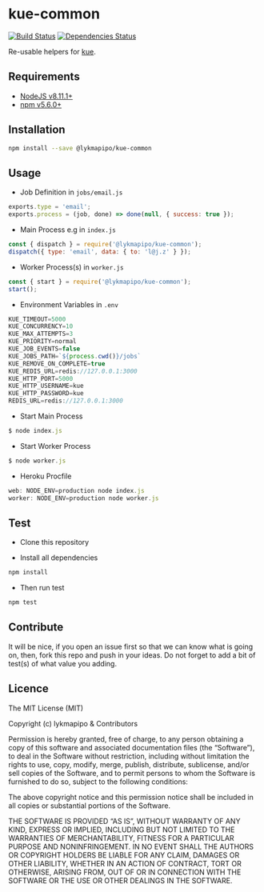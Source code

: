 # kue-common

[![Build Status](https://travis-ci.org/lykmapipo/kue-common.svg?branch=master)](https://travis-ci.org/lykmapipo/kue-common)
[![Dependencies Status](https://david-dm.org/lykmapipo/kue-common.svg?style=flat-square)](https://david-dm.org/lykmapipo/kue-common)

Re-usable helpers for [kue](https://github.com/Automattic/kue).


## Requirements

- [NodeJS v8.11.1+](https://nodejs.org)
- [npm v5.6.0+](https://www.npmjs.com/)

## Installation

```sh
npm install --save @lykmapipo/kue-common
```

## Usage

- Job Definition in `jobs/email.js`
```js
exports.type = 'email';
exports.process = (job, done) => done(null, { success: true });
```

- Main Process e.g in `index.js`
```js
const { dispatch } = require('@lykmapipo/kue-common');
dispatch({ type: 'email', data: { to: 'l@j.z' } });
```

- Worker Process(s) in `worker.js`
```js
const { start } = require('@lykmapipo/kue-common');
start();
```

- Environment Variables in `.env`
```js
KUE_TIMEOUT=5000
KUE_CONCURRENCY=10
KUE_MAX_ATTEMPTS=3
KUE_PRIORITY=normal
KUE_JOB_EVENTS=false
KUE_JOBS_PATH=`${process.cwd()}/jobs`
KUE_REMOVE_ON_COMPLETE=true
KUE_REDIS_URL=redis://127.0.0.1:3000
KUE_HTTP_PORT=5000
KUE_HTTP_USERNAME=kue
KUE_HTTP_PASSWORD=kue
REDIS_URL=redis://127.0.0.1:3000
```

- Start Main Process
```js
$ node index.js
```

- Start Worker Process
```js
$ node worker.js
```

- Heroku Procfile
```js
web: NODE_ENV=production node index.js
worker: NODE_ENV=production node worker.js

```

## Test

- Clone this repository

- Install all dependencies

```sh
npm install
```

- Then run test

```sh
npm test
```

## Contribute

It will be nice, if you open an issue first so that we can know what is going on, then, fork this repo and push in your ideas. Do not forget to add a bit of test(s) of what value you adding.

## Licence

The MIT License (MIT)

Copyright (c) lykmapipo & Contributors

Permission is hereby granted, free of charge, to any person obtaining a copy of this software and associated documentation files (the “Software”), to deal in the Software without restriction, including without limitation the rights to use, copy, modify, merge, publish, distribute, sublicense, and/or sell copies of the Software, and to permit persons to whom the Software is furnished to do so, subject to the following conditions:

The above copyright notice and this permission notice shall be included in all copies or substantial portions of the Software.

THE SOFTWARE IS PROVIDED “AS IS”, WITHOUT WARRANTY OF ANY KIND, EXPRESS OR IMPLIED, INCLUDING BUT NOT LIMITED TO THE WARRANTIES OF MERCHANTABILITY, FITNESS FOR A PARTICULAR PURPOSE AND NONINFRINGEMENT. IN NO EVENT SHALL THE AUTHORS OR COPYRIGHT HOLDERS BE LIABLE FOR ANY CLAIM, DAMAGES OR OTHER LIABILITY, WHETHER IN AN ACTION OF CONTRACT, TORT OR OTHERWISE, ARISING FROM, OUT OF OR IN CONNECTION WITH THE SOFTWARE OR THE USE OR OTHER DEALINGS IN THE SOFTWARE.
